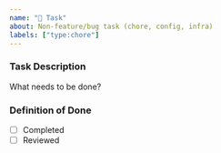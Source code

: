 ```yaml
---
name: "🧰 Task"
about: Non-feature/bug task (chore, config, infra)
labels: ["type:chore"]
---
```


### Task Description
What needs to be done?

### Definition of Done
- [ ] Completed
- [ ] Reviewed
